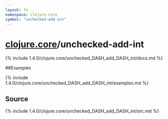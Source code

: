 ```yaml
---
layout: fn
namespace: clojure.core
symbol: "unchecked-add-int"
---
```


# [clojure.core](../)/unchecked-add-int

{% include 1.4.0/clojure.core/unchecked_DASH_add_DASH_int/docs.md %}

##Examples

{% include 1.4.0/clojure.core/unchecked_DASH_add_DASH_int/examples.md %}
## Source
{% include 1.4.0/clojure.core/unchecked_DASH_add_DASH_int/src.md %}

